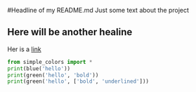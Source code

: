 #Headline of my README.md
Just some text about the project
## Here will be another healine
Her is a [link](https://pip.pypa.io/en/stable/)
```python
from simple_colors import *
print(blue('hello'))    
print(green('hello', 'bold'))
print(green('hello', ['bold', 'underlined']))
```
